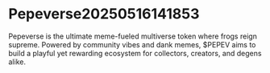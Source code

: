 # Pepeverse20250516141853
Pepeverse is the ultimate meme-fueled multiverse token where frogs reign supreme. Powered by community vibes and dank memes, $PEPEV aims to build a playful yet rewarding ecosystem for collectors, creators, and degens alike.

